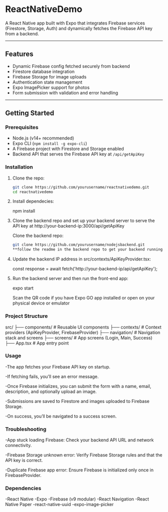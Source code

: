 # ReactNativeDemo

A React Native app built with Expo that integrates Firebase services (Firestore, Storage, Auth) and dynamically fetches the Firebase API key from a backend.

---

## Features

- Dynamic Firebase config fetched securely from backend
- Firestore database integration
- Firebase Storage for image uploads
- Authentication state management
- Expo ImagePicker support for photos
- Form submission with validation and error handling

---

## Getting Started

### Prerequisites

- Node.js (v14+ recommended)
- Expo CLI (`npm install -g expo-cli`)
- A Firebase project with Firestore and Storage enabled
- Backend API that serves the Firebase API key at `/api/getApiKey`

### Installation

1. Clone the repo:

   ```bash
   git clone https://github.com/yourusername/reactnativedemo.git
   cd reactnativedemo

2. Install dependecies:

   npm install

3. Clone the backend repo and set up your backend server to serve the API key at http://your-backend-ip:3000/api/getApiKey

   Clone the backend repo:

   ```bash
   git clone https://github.com/yourusername/nodejsbackend.git
   **follow the readme in the backend repo to get your backend running**

4. Update the backend IP address in src/contexts/ApiKeyProvider.tsx:

   const response = await fetch('http://your-backend-ip/api/getApiKey');

5. Run the backend server and then run the front-end app:

   expo start
   
   Scan the QR code if you have Expo GO app installed or open on your physical device or emulator

### Project Structure

   src/
   ├── components/          # Reusable UI components
   ├── contexts/            # Context providers (ApiKeyProvider, FirebaseProvider)
   ├── navigation/          # Navigation stack and screens
   ├── screens/             # App screens (Login, Main, Success)
   ├── App.tsx              # App entry point

### Usage

   -The app fetches your Firebase API key on startup.

   -If fetching fails, you’ll see an error message.

   -Once Firebase initializes, you can submit the form with a name, email,    description, and optionally upload an image.

   -Submissions are saved to Firestore and images uploaded to Firebase Storage.

   -On success, you’ll be navigated to a success screen.

### Troubleshooting

   -App stuck loading Firebase: Check your backend API URL and network connectivity.

   -Firebase Storage unknown error: Verify Firebase Storage rules and that the API key is correct.

   -Duplicate Firebase app error: Ensure Firebase is initialized only once in FirebaseProvider.

### Dependencies

   -React Native
   -Expo
   -Firebase (v9 modular)
   -React Navigation
   -React Native Paper
   -react-native-uuid
   -expo-image-picker